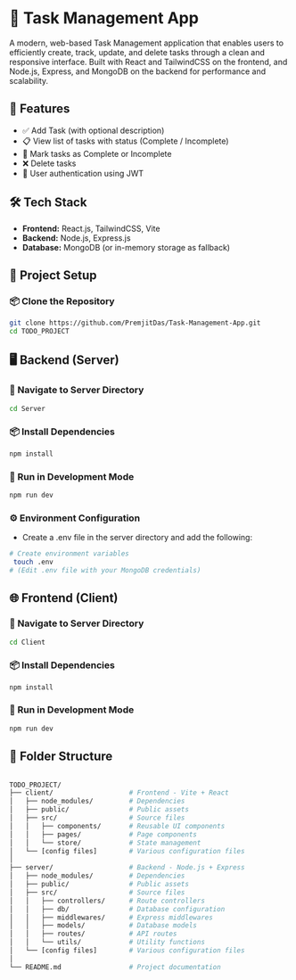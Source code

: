 
# 📝 Task Management App

A modern, web-based Task Management application that enables users to efficiently create, track, update, and delete tasks through a clean and responsive interface. Built with React and TailwindCSS on the frontend, and Node.js, Express, and MongoDB on the backend for performance and scalability.

## 🚀 Features

- ✅ Add Task (with optional description)
- 📋 View list of tasks with status (Complete / Incomplete)
- 🔁 Mark tasks as Complete or Incomplete
- ❌ Delete tasks
- 🔐 User authentication using JWT

## 🛠️ Tech Stack

- **Frontend:** React.js, TailwindCSS, Vite
- **Backend:** Node.js, Express.js
- **Database:** MongoDB (or in-memory storage as fallback)

## 🔧 Project Setup

### 📦 Clone the Repository

```bash
git clone https://github.com/PremjitDas/Task-Management-App.git
cd TODO_PROJECT

```

## 🖥️ Backend (Server)

### 📁 Navigate to Server Directory

```bash
cd Server

```
### 📦 Install Dependencies

```bash
npm install

```
### 🚀 Run in Development Mode

```bash
npm run dev

```
### ⚙️ Environment Configuration

- Create a .env file in the server directory and add the following:

```bash
# Create environment variables
 touch .env 
# (Edit .env file with your MongoDB credentials)
```

## 🌐 Frontend (Client)

### 📁 Navigate to Server Directory

```bash
cd Client

```
### 📦 Install Dependencies

```bash
npm install

```
### 🚀 Run in Development Mode


```bash
npm run dev

```

## 📁 Folder Structure

```bash

TODO_PROJECT/
├── client/                   # Frontend - Vite + React
│   ├── node_modules/         # Dependencies
│   ├── public/               # Public assets
│   ├── src/                  # Source files
│   │   ├── components/       # Reusable UI components
│   │   ├── pages/            # Page components
│   │   └── store/            # State management
│   └── [config files]        # Various configuration files
│
├── server/                   # Backend - Node.js + Express
│   ├── node_modules/         # Dependencies
│   ├── public/               # Public assets
│   ├── src/                  # Source files
│   │   ├── controllers/      # Route controllers
│   │   ├── db/               # Database configuration
│   │   ├── middlewares/      # Express middlewares
│   │   ├── models/           # Database models
│   │   ├── routes/           # API routes
│   │   └── utils/            # Utility functions
│   └── [config files]        # Various configuration files
│
└── README.md                 # Project documentation

```
